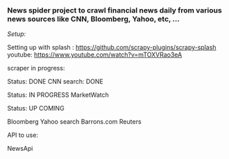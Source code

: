 ### News spider project to crawl financial news daily from various news sources like CNN, Bloomberg, Yahoo, etc, ... 

*Setup:*

Setting up with splash : https://github.com/scrapy-plugins/scrapy-splash
youtube: https://www.youtube.com/watch?v=mTOXVRao3eA

scraper in progress:

Status: DONE
CNN search: DONE

Status: IN PROGRESS
MarketWatch 

Status: UP COMING

Bloomberg
Yahoo search
Barrons.com
Reuters

API to use:

NewsApi
